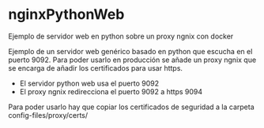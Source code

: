 # nginxPythonWeb
Ejemplo de servidor web en python sobre un proxy ngnix con docker

Ejemplo de un servidor web genérico basado en python que escucha en el puerto 9092. Para poder usarlo en producción se añade un proxy ngnix que se encarga de añadir los certificados para usar https.

* El servidor python web usa el puerto 9092
* El proxy ngnix redirecciona el puerto 9092 a https 9094

Para poder usarlo hay que copiar los certificados de seguridad a la carpeta config-files/proxy/certs/


